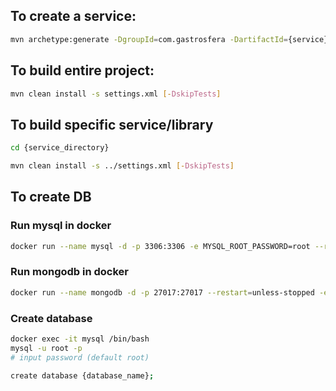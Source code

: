 ## To create a service:

```sh
mvn archetype:generate -DgroupId=com.gastrosfera -DartifactId={service}
```

## To build entire project:
```sh
mvn clean install -s settings.xml [-DskipTests]
```

## To build specific service/library
```sh
cd {service_directory}
```
```sh
mvn clean install -s ../settings.xml [-DskipTests]
```

## To create DB
### Run mysql in docker
```sh
docker run --name mysql -d -p 3306:3306 -e MYSQL_ROOT_PASSWORD=root --restart=unless-stopped mysql:latest
```
### Run mongodb in docker
```sh
docker run --name mongodb -d -p 27017:27017 --restart=unless-stopped -e MONGO_INITDB_ROOT_USERNAME=root -e MONGO_INITDB_ROOT_PASSWORD=root mongo:latest
```

### Create database
```sh
docker exec -it mysql /bin/bash
mysql -u root -p
# input password (default root)
```
```sh
create database {database_name};
```

